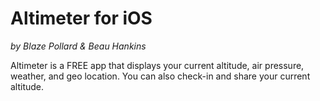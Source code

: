 # Altimeter for iOS
*by Blaze Pollard & Beau Hankins*

Altimeter is a FREE app that displays your current altitude, air pressure, weather, and geo location. You can also check-in and share your current altitude.
